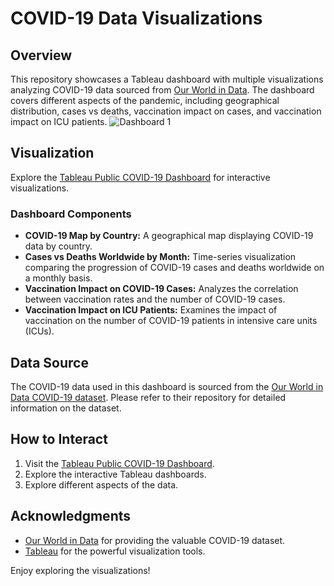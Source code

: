 # COVID-19 Data Visualizations

## Overview
This repository showcases a Tableau dashboard with multiple visualizations analyzing COVID-19 data sourced from [Our World in Data](https://github.com/owid/covid-19-data/tree/master/public/data). The dashboard covers different aspects of the pandemic, including geographical distribution, cases vs deaths, vaccination impact on cases, and vaccination impact on ICU patients.
![Dashboard 1](https://github.com/arqamaq/Covid-19-Tableau-Dashboard/assets/98066518/1cffab8e-97d1-4316-bfd2-f333cd971442)


## Visualization
Explore the [Tableau Public COVID-19 Dashboard](https://public.tableau.com/app/profile/arqam.qureshi/viz/COVID19Dashboard_17069161590080/Dashboard1) for interactive visualizations.

### Dashboard Components
- **COVID-19 Map by Country:** A geographical map displaying COVID-19 data by country.
- **Cases vs Deaths Worldwide by Month:** Time-series visualization comparing the progression of COVID-19 cases and deaths worldwide on a monthly basis.
- **Vaccination Impact on COVID-19 Cases:** Analyzes the correlation between vaccination rates and the number of COVID-19 cases.
- **Vaccination Impact on ICU Patients:** Examines the impact of vaccination on the number of COVID-19 patients in intensive care units (ICUs).

## Data Source
The COVID-19 data used in this dashboard is sourced from the [Our World in Data COVID-19 dataset](https://github.com/owid/covid-19-data/tree/master/public/data). Please refer to their repository for detailed information on the dataset.

## How to Interact
1. Visit the [Tableau Public COVID-19 Dashboard](https://public.tableau.com/app/profile/arqam.qureshi/viz/COVID19Dashboard_17069161590080/Dashboard1).
2. Explore the interactive Tableau dashboards.
3. Explore different aspects of the data.

## Acknowledgments
- [Our World in Data](https://ourworldindata.org/) for providing the valuable COVID-19 dataset.
- [Tableau](https://www.tableau.com/) for the powerful visualization tools.

Enjoy exploring the visualizations!
